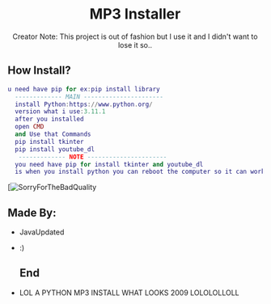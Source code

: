 <h1 align="center">MP3 Installer</h1>
<p align="center">Creator Note: This project is out of fashion but I use it and I didn't want to lose it so..</p>
<p align="center">
  
## How Install?
```lua
u need have pip for ex:pip install library
  ------------- MAIN ----------------------
  install Python:https://www.python.org/
  version what i use:3.11.1
  after you installed
  open CMD
  and Use that Commands
  pip install tkinter
  pip install youtube_dl
   ------------- NOTE ----------------------
  you need have pip for install tkinter and youtube_dl
  is when you install python you can reboot the computer so it can work better
```
  
[![SorryForTheBadQuality](https://i.imgur.com/5Cj4RcK.png)
  
  ## Made By:
- JavaUpdated
- :)
  
  ## End
- LOL A PYTHON MP3 INSTALL WHAT LOOKS 2009 LOLOLOLLOLL
